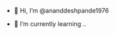 - 👋 Hi, I’m @ananddeshpande1976

- 🌱 I’m currently learning ..

<!---
ananddeshpande1976/ananddeshpande1976 is a ✨ special ✨ repository because its `README.md` (this file) appears on your GitHub profile.
You can click the Preview link to take a look at your changes.
--->
